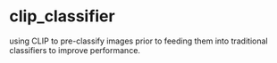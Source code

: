 # clip_classifier
using CLIP to pre-classify images prior to feeding them into traditional classifiers to improve performance.
